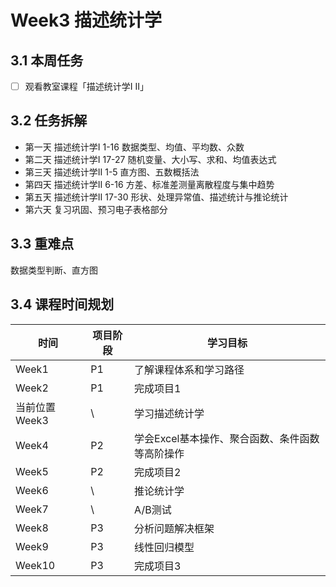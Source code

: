 # Week3 描述统计学
## 3.1 本周任务

  - [ ] 观看教室课程「描述统计学I II」


## 3.2 任务拆解
  - 第一天 描述统计学I 1-16 数据类型、均值、平均数、众数
  - 第二天 描述统计学I 17-27 随机变量、大小写、求和、均值表达式
  - 第三天 描述统计学II 1-5 直方图、五数概括法
  - 第四天 描述统计学II 6-16 方差、标准差测量离散程度与集中趋势
  - 第五天 描述统计学II 17-30 形状、处理异常值、描述统计与推论统计
  - 第六天 复习巩固、预习电子表格部分

## 3.3 重难点
  数据类型判断、直方图

## 3.4 课程时间规划

时间|项目阶段|学习目标
---|---|---
Week1| P1|了解课程体系和学习路径
Week2|P1|完成项目1
当前位置Week3|\ |学习描述统计学
Week4|P2|学会Excel基本操作、聚合函数、条件函数等高阶操作
Week5|P2|完成项目2
Week6|\ |推论统计学
Week7|\ |A/B测试
Week8|P3|分析问题解决框架
Week9|P3|线性回归模型
Week10|P3|完成项目3
